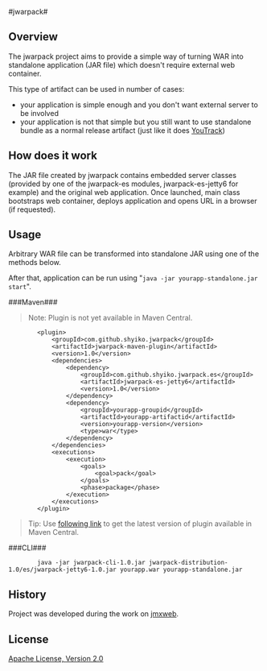 #jwarpack#

Overview
---------------

The jwarpack project aims to provide a simple way of turning WAR into standalone application (JAR file) which doesn't require external web container.

This type of artifact can be used in number of cases: 

  - your application is simple enough and you don't want external server to be involved 
  - your application is not that simple but you still want to use standalone bundle as a normal release artifact (just like it does [YouTrack](http://www.jetbrains.com/youtrack/download/index.html))

How does it work
---------------

The JAR file created by jwarpack contains embedded server classes (provided by one of the jwarpack-es modules, jwarpack-es-jetty6 for example) and the original web application. Once launched, main class bootstraps web container, deploys application and opens URL in a browser (if requested).

Usage
---------------

Arbitrary WAR file can be transformed into standalone JAR using one of the methods below.

After that, application can be run using "`java -jar yourapp-standalone.jar start`".

###Maven###
>Note:
>Plugin is not yet available in Maven Central.

            <plugin>
                <groupId>com.github.shyiko.jwarpack</groupId>
                <artifactId>jwarpack-maven-plugin</artifactId>
                <version>1.0</version>
                <dependencies>
                    <dependency>
                        <groupId>com.github.shyiko.jwarpack.es</groupId>
                        <artifactId>jwarpack-es-jetty6</artifactId>
                        <version>1.0</version>
                    </dependency>
                    <dependency>
                        <groupId>yourapp-groupid</groupId>
                        <artifactId>yourapp-artifactid</artifactId>
                        <version>yourapp-version</version>
                        <type>war</type>
                    </dependency>
                </dependencies>
                <executions>
                    <execution>
                        <goals>
                            <goal>pack</goal>
                        </goals>
                        <phase>package</phase>
                    </execution>
                </executions>
            </plugin>

>Tip:
>Use [following link](http://search.maven.org/#search%7Cga%7C1%7Cg%3A%22com.github.shyiko.jwarpack%22%20AND%20a%3A%22jwarpack-maven-plugin%22) to get the latest version of plugin available in Maven Central.
    
###CLI###

            java -jar jwarpack-cli-1.0.jar jwarpack-distribution-1.0/es/jwarpack-jetty6-1.0.jar yourapp.war yourapp-standalone.jar

History
---------------

Project was developed during the work on [jmxweb](https://github.com/shyiko/jmxweb).

License
---------------

[Apache License, Version 2.0](http://www.apache.org/licenses/LICENSE-2.0)